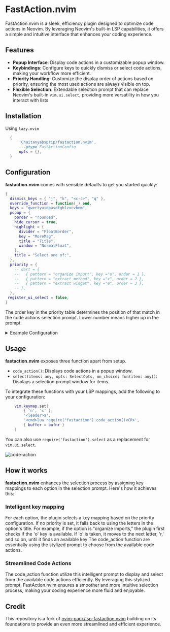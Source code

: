 # FastAction.nvim

FastAction.nvim is a sleek, efficiency plugin designed to optimize code actions
in Neovim. By leveraging Neovim's built-in LSP capabilities, it offers a simple
and intuitive interface that enhances your coding experience.

## Features

- **Popup Interface**: Display code actions in a customizable popup window.
- **Keybindings**: Configure keys to quickly dismiss or select code actions,
  making your workflow more efficient.
- **Priority Handling**: Customize the display order of actions based on
  priority, ensuring the most used actions are always visible on top.
- **Flexible Selection**: Extendable selection prompt that can replace Neovim's
  built-in `vim.ui.select`, providing more versatility in how you
  interact with lists

## Installation

Using `lazy.nvim`

```lua
  {
      'Chaitanyabsprip/fastaction.nvim',
      ---@type FastActionConfig
      opts = {},
  }
```

## Configuration

**fastaction.nvim** comes with sensible defaults to get you started quickly:

```lua
{
  dismiss_keys = { "j", "k", "<c-c>", "q" },
  override_function = function(_) end,
  keys = "qwertyuiopasdfghlzxcvbnm",
  popup = {
    border = "rounded",
    hide_cursor = true,
    highlight = {
      divider = "FloatBorder",
      key = "MoreMsg",
      title = "Title",
      window = "NormalFloat",
    },
    title = "Select one of:",
  },
  priority = {
    -- dart = {
    --   { pattern = "organize import", key ="o", order = 1 },
    --   { pattern = "extract method", key ="x", order = 2 },
    --   { pattern = "extract widget", key ="e", order = 3 },
    -- },
  },
 register_ui_select = false,
}
```

The order key in the priority table determines the position of that
match in the code actions selection prompt. Lower number means higher up
in the prompt.

<details>
<summary>Example Configuration</summary>

```lua
{
  dismiss_keys = { "j", "k", "<c-c>", "q" },
  override_function = function(params) -- to retain built-in style keymaps
      params.invalid_keys[#params.invalid_keys + 1] = tostring(#params.invalid_keys + 1)
      return { key = tostring(#params.invalid_keys), order = 0 }
  end,
  keys = "asdfghlzxcvbnm",
  popup = {
    border = "rounded",
    hide_cursor = true,
    highlight = {
      divider = "FloatBorder",
      key = "MoreMsg",
      title = "Title",
      window = "NormalFloat",
    },
    title = "Select one of:",
  },
  priority = {
    dart = {
      { pattern = "organize import", key ="o", order = 1 },
      { pattern = "extract method", key ="x", order = 2 },
      { pattern = "extract widget", key ="e", order = 3 },
    },
    typescript = {
      { pattern = 'to existing import declaration', key = 'a', order = 2 },
      { pattern = 'from module', key = 'i', order = 1 },
    }
  }
}
```

</details>

## Usage

**fastaction.nvim** exposes three function apart from setup.

- `code_action()`: Displays code actions in a popup window.
- `select(items: any, opts: SelectOpts, on_choice: fun(item: any))`: Displays a
  selection prompt window for items.

To integrate these functions with your LSP mappings, add the following
to your configuration:

```lua
    vim.keymap.set(
        { 'n', 'x' },
        '<leader>a',
        '<cmd>lua require("fastaction").code_action()<CR>',
        { buffer = bufnr }
    )
```

You can also use `require('fastaction').select` as a replacement for `vim.ui.select`.

![code-action](https://github.com/user-attachments/assets/18aadd07-73fe-4d62-885e-b5e4d3a4bfc4)

## How it works

**fastaction.nvim** enhances the selection process by assigning key mappings to each
option in the selection prompt. Here's how it achieves this:

### Intelligent key mapping

For each option, the plugin selects a key mapping based on the priority
configuration. If no priority is set, it falls back to using the letters
in the option's title. For example, if the option is "organize imports,"
the plugin first checks if the 'o' key is available. If 'o' is taken, it
moves to the next letter, 'r,' and so on, until it finds an available
key The code_action function are essentially using the stylized prompt
to choose from the available code actions.

### Streamlined Code Actions

The code_action function utilize this intelligent prompt to display and
select from the available code actions efficiently. By leveraging this
stylized prompt, FastAction.nvim ensures a smoother and more intuitive
selection process, making your coding experience more fluid and
enjoyable.

## Credit

This repository is a fork of
[nvim-pack/lsp-fastaction.nvim](https://github.com/nvim-pack/lsp-fastaction.nvim)
building on its foundations to provide an even more streamlined and efficient experience.
